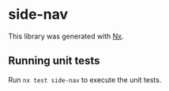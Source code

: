 # side-nav

This library was generated with [Nx](https://nx.dev).

## Running unit tests

Run `nx test side-nav` to execute the unit tests.
